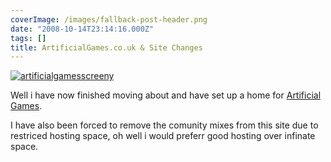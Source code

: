 ```yaml
---
coverImage: /images/fallback-post-header.png
date: "2008-10-14T23:14:16.000Z"
tags: []
title: ArtificialGames.co.uk & Site Changes
---
```


[![](/wp-content/uploads/2008/10/artificialgamesscreeny.png "artificialgamesscreeny")](www.artificialgames.co.uk)

Well i have now finished moving about and have set up a home for [Artificial Games](https://www.artificialgames.co.uk).<!-- more -->

I have also been forced to remove the comunity mixes from this site due to restriced hosting space, oh well i would preferr good hosting over infinate space.
